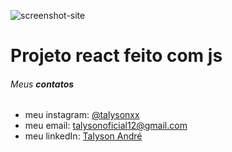 ![screenshot-site](https://user-images.githubusercontent.com/79946114/130145461-886a3a28-bff5-45f6-af5b-f4e94b7c08bd.png)


# Projeto react feito com js 

###### Meus **contatos**

  * meu instagram: [@talysonxx](https://instagram.com/talysonxx)
  * meu email: talysonoficial12@gmail.com
  * meu linkedIn:  [Talyson André](https://www.linkedin.com/in/talyson-andré-101897170/)

